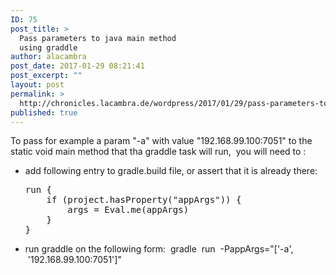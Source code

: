 ```yaml
---
ID: 75
post_title: >
  Pass parameters to java main method
  using graddle
author: alacambra
post_date: 2017-01-29 08:21:41
post_excerpt: ""
layout: post
permalink: >
  http://chronicles.lacambra.de/wordpress/2017/01/29/pass-parameters-to-java-main-method-using-graddle/
published: true
---
```

To pass for example a param "-a" with value "192.168.99.100:7051" to the static void main method that tha graddle task will run,  you will need to :
<ul>
 	<li>add following entry to gradle.build file, or assert that it is already there:
<pre>run {
    if (project.hasProperty("appArgs")) {
        args = Eval.me(appArgs)
    }
}</pre>
</li>
 	<li>run graddle on the following form:  gradle  run  -PappArgs="['-a',  '192.168.99.100:7051']"</li>
</ul>